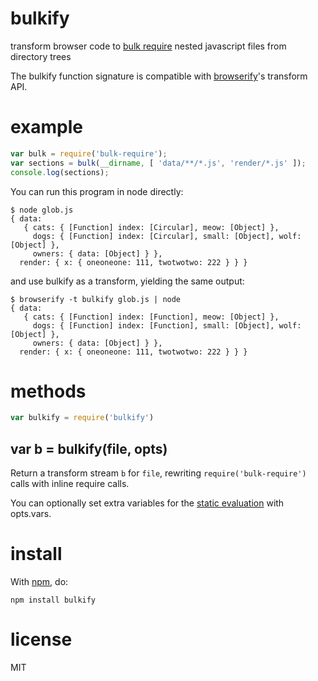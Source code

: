 # bulkify

transform browser code to [bulk require](https://npmjs.org/package/bulk-require)
nested javascript files from directory trees

The bulkify function signature is compatible with
[browserify](http://browserify.org)'s transform API.

# example

``` js
var bulk = require('bulk-require');
var sections = bulk(__dirname, [ 'data/**/*.js', 'render/*.js' ]);
console.log(sections);
```

You can run this program in node directly:

```
$ node glob.js
{ data: 
   { cats: { [Function] index: [Circular], meow: [Object] },
     dogs: { [Function] index: [Circular], small: [Object], wolf: [Object] },
     owners: { data: [Object] } },
  render: { x: { oneoneone: 111, twotwotwo: 222 } } }
```

and use bulkify as a transform, yielding the same output:

```
$ browserify -t bulkify glob.js | node
{ data: 
   { cats: { [Function] index: [Function], meow: [Object] },
     dogs: { [Function] index: [Function], small: [Object], wolf: [Object] },
     owners: { data: [Object] } },
  render: { x: { oneoneone: 111, twotwotwo: 222 } } }
```

# methods

``` js
var bulkify = require('bulkify')
```

## var b = bulkify(file, opts)

Return a transform stream `b` for `file`, rewriting `require('bulk-require')`
calls with inline require calls.

You can optionally set extra variables for the
[static evaluation](https://npmjs.org/package/static-eval) with opts.vars.

# install

With [npm](https://npmjs.org), do:

```
npm install bulkify
```

# license

MIT
